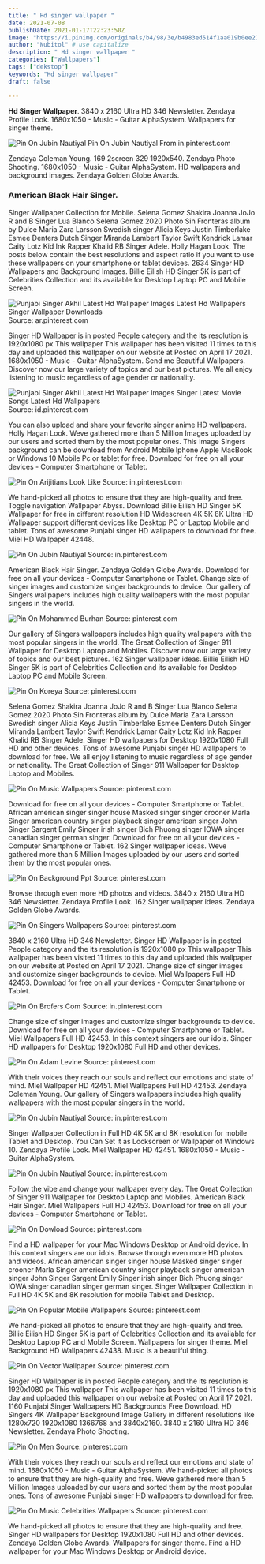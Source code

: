 ```yaml
---
title: " Hd singer wallpaper "
date: 2021-07-08
publishDate: 2021-01-17T22:23:50Z
image: "https://i.pinimg.com/originals/b4/98/3e/b4983ed514f1aa019b0ee2199083019a.jpg"
author: "Nubitol" # use capitalize
description: " Hd singer wallpaper "
categories: ["Wallpapers"]
tags: ["dekstop"]
keywords: "Hd singer wallpaper"
draft: false

---
```



**Hd Singer Wallpaper**. 3840 x 2160 Ultra HD 346 Newsletter. Zendaya Profile Look. 1680x1050 - Music - Guitar AlphaSystem. Wallpapers for singer theme.

![Pin On Jubin Nautiyal](https://i.pinimg.com/originals/34/2a/56/342a564e97e5757e764d6eb55e2499b2.jpg "Pin On Jubin Nautiyal")
Pin On Jubin Nautiyal From in.pinterest.com


Zendaya Coleman Young. 169 2screen 329 1920x540. Zendaya Photo Shooting. 1680x1050 - Music - Guitar AlphaSystem. HD wallpapers and background images. Zendaya Golden Globe Awards.

### American Black Hair Singer.

Singer Wallpaper Collection for Mobile. Selena Gomez Shakira Joanna JoJo R and B Singer Lua Blanco Selena Gomez 2020 Photo Sin Fronteras album by Dulce Maria Zara Larsson Swedish singer Alicia Keys Justin Timberlake Esmee Denters Dutch Singer Miranda Lambert Taylor Swift Kendrick Lamar Caity Lotz Kid Ink Rapper Khalid RB Singer Adele. Holly Hagan Look. The posts below contain the best resolutions and aspect ratio if you want to use these wallpapers on your smartphone or tablet devices. 2634 Singer HD Wallpapers and Background Images. Billie Eilish HD Singer 5K is part of Celebrities Collection and its available for Desktop Laptop PC and Mobile Screen.


![Punjabi Singer Akhil Latest Hd Wallpaper Images Latest Hd Wallpapers Singer Wallpaper Downloads](https://i.pinimg.com/originals/2c/4a/09/2c4a092e3ddd98649d80ad788cd71f9b.jpg "Punjabi Singer Akhil Latest Hd Wallpaper Images Latest Hd Wallpapers Singer Wallpaper Downloads")
Source: ar.pinterest.com

Singer HD Wallpaper is in posted People category and the its resolution is 1920x1080 px This wallpaper This wallpaper has been visited 11 times to this day and uploaded this wallpaper on our website at Posted on April 17 2021. 1680x1050 - Music - Guitar AlphaSystem. Send me Beautiful Wallpapers. Discover now our large variety of topics and our best pictures. We all enjoy listening to music regardless of age gender or nationality.

![Punjabi Singer Akhil Latest Hd Wallpaper Images Singer Latest Movie Songs Latest Hd Wallpapers](https://i.pinimg.com/originals/69/24/47/69244732491c44dbf1ade39ca107d0a2.jpg "Punjabi Singer Akhil Latest Hd Wallpaper Images Singer Latest Movie Songs Latest Hd Wallpapers")
Source: id.pinterest.com

You can also upload and share your favorite singer anime HD wallpapers. Holly Hagan Look. Weve gathered more than 5 Million Images uploaded by our users and sorted them by the most popular ones. This Image Singers background can be download from Android Mobile Iphone Apple MacBook or Windows 10 Mobile Pc or tablet for free. Download for free on all your devices - Computer Smartphone or Tablet.

![Pin On Arijitians Look Like](https://i.pinimg.com/originals/1b/46/2c/1b462c702cc70be080054cd4619bef17.jpg "Pin On Arijitians Look Like")
Source: in.pinterest.com

We hand-picked all photos to ensure that they are high-quality and free. Toggle navigation Wallpaper Abyss. Download Billie Eilish HD Singer 5K Wallpaper for free in different resolution HD Widescreen 4K 5K 8K Ultra HD Wallpaper support different devices like Desktop PC or Laptop Mobile and tablet. Tons of awesome Punjabi singer HD wallpapers to download for free. Miel HD Wallpaper 42448.

![Pin On Jubin Nautiyal](https://i.pinimg.com/originals/5e/95/31/5e95311315f1341d8376eaa159dec7a3.jpg "Pin On Jubin Nautiyal")
Source: in.pinterest.com

American Black Hair Singer. Zendaya Golden Globe Awards. Download for free on all your devices - Computer Smartphone or Tablet. Change size of singer images and customize singer backgrounds to device. Our gallery of Singers wallpapers includes high quality wallpapers with the most popular singers in the world.

![Pin On Mohammed Burhan](https://i.pinimg.com/originals/58/1a/5b/581a5b48d07d6ef1e519f1af67c2d5d5.jpg "Pin On Mohammed Burhan")
Source: pinterest.com

Our gallery of Singers wallpapers includes high quality wallpapers with the most popular singers in the world. The Great Collection of Singer 911 Wallpaper for Desktop Laptop and Mobiles. Discover now our large variety of topics and our best pictures. 162 Singer wallpaper ideas. Billie Eilish HD Singer 5K is part of Celebrities Collection and its available for Desktop Laptop PC and Mobile Screen.

![Pin On Koreya](https://i.pinimg.com/originals/39/a2/c0/39a2c076ef7083e2830155af84ddbf2a.jpg "Pin On Koreya")
Source: pinterest.com

Selena Gomez Shakira Joanna JoJo R and B Singer Lua Blanco Selena Gomez 2020 Photo Sin Fronteras album by Dulce Maria Zara Larsson Swedish singer Alicia Keys Justin Timberlake Esmee Denters Dutch Singer Miranda Lambert Taylor Swift Kendrick Lamar Caity Lotz Kid Ink Rapper Khalid RB Singer Adele. Singer HD wallpapers for Desktop 1920x1080 Full HD and other devices. Tons of awesome Punjabi singer HD wallpapers to download for free. We all enjoy listening to music regardless of age gender or nationality. The Great Collection of Singer 911 Wallpaper for Desktop Laptop and Mobiles.

![Pin On Music Wallpapers](https://i.pinimg.com/originals/0f/a9/fb/0fa9fb1980d4bc925c82cbbb1bcf8b04.jpg "Pin On Music Wallpapers")
Source: pinterest.com

Download for free on all your devices - Computer Smartphone or Tablet. African american singer singer house Masked singer singer crooner Marla Singer american country singer playback singer american singer John Singer Sargent Emily Singer irish singer Bich Phuong singer IOWA singer canadian singer german singer. Download for free on all your devices - Computer Smartphone or Tablet. 162 Singer wallpaper ideas. Weve gathered more than 5 Million Images uploaded by our users and sorted them by the most popular ones.

![Pin On Background Ppt](https://i.pinimg.com/originals/0d/30/a8/0d30a8fd0b0c0ff61871dfeec51858df.jpg "Pin On Background Ppt")
Source: pinterest.com

Browse through even more HD photos and videos. 3840 x 2160 Ultra HD 346 Newsletter. Zendaya Profile Look. 162 Singer wallpaper ideas. Zendaya Golden Globe Awards.

![Pin On Singers Wallpapers](https://i.pinimg.com/originals/fd/05/69/fd0569ce3f4e9169cd65f927ef724fa3.jpg "Pin On Singers Wallpapers")
Source: pinterest.com

3840 x 2160 Ultra HD 346 Newsletter. Singer HD Wallpaper is in posted People category and the its resolution is 1920x1080 px This wallpaper This wallpaper has been visited 11 times to this day and uploaded this wallpaper on our website at Posted on April 17 2021. Change size of singer images and customize singer backgrounds to device. Miel Wallpapers Full HD 42453. Download for free on all your devices - Computer Smartphone or Tablet.

![Pin On Brofers Com](https://i.pinimg.com/736x/dd/0d/b8/dd0db8e0df6306f930755fa9c7a075a1.jpg "Pin On Brofers Com")
Source: in.pinterest.com

Change size of singer images and customize singer backgrounds to device. Download for free on all your devices - Computer Smartphone or Tablet. Miel Wallpapers Full HD 42453. In this context singers are our idols. Singer HD wallpapers for Desktop 1920x1080 Full HD and other devices.

![Pin On Adam Levine](https://i.pinimg.com/originals/61/2d/b9/612db9f72e7a8410863565d1760d18bd.jpg "Pin On Adam Levine")
Source: pinterest.com

With their voices they reach our souls and reflect our emotions and state of mind. Miel Wallpaper HD 42451. Miel Wallpapers Full HD 42453. Zendaya Coleman Young. Our gallery of Singers wallpapers includes high quality wallpapers with the most popular singers in the world.

![Pin On Jubin Nautiyal](https://i.pinimg.com/originals/34/2a/56/342a564e97e5757e764d6eb55e2499b2.jpg "Pin On Jubin Nautiyal")
Source: in.pinterest.com

Singer Wallpaper Collection in Full HD 4K 5K and 8K resolution for mobile Tablet and Desktop. You Can Set it as Lockscreen or Wallpaper of Windows 10. Zendaya Profile Look. Miel Wallpaper HD 42451. 1680x1050 - Music - Guitar AlphaSystem.

![Pin On Jubin Nautiyal](https://i.pinimg.com/564x/d0/28/bc/d028bc88cb0a3e0aae5ab13327421a47.jpg "Pin On Jubin Nautiyal")
Source: in.pinterest.com

Follow the vibe and change your wallpaper every day. The Great Collection of Singer 911 Wallpaper for Desktop Laptop and Mobiles. American Black Hair Singer. Miel Wallpapers Full HD 42453. Download for free on all your devices - Computer Smartphone or Tablet.

![Pin On Dowload](https://i.pinimg.com/originals/b1/42/b4/b142b4284e2b6ce3a799e1e091e4772d.jpg "Pin On Dowload")
Source: pinterest.com

Find a HD wallpaper for your Mac Windows Desktop or Android device. In this context singers are our idols. Browse through even more HD photos and videos. African american singer singer house Masked singer singer crooner Marla Singer american country singer playback singer american singer John Singer Sargent Emily Singer irish singer Bich Phuong singer IOWA singer canadian singer german singer. Singer Wallpaper Collection in Full HD 4K 5K and 8K resolution for mobile Tablet and Desktop.

![Pin On Popular Mobile Wallpapers](https://i.pinimg.com/736x/26/9b/44/269b44772916f6aa90481c4dbea05d42.jpg "Pin On Popular Mobile Wallpapers")
Source: pinterest.com

We hand-picked all photos to ensure that they are high-quality and free. Billie Eilish HD Singer 5K is part of Celebrities Collection and its available for Desktop Laptop PC and Mobile Screen. Wallpapers for singer theme. Miel Background HD Wallpapers 42438. Music is a beautiful thing.

![Pin On Vector Wallpaper](https://i.pinimg.com/736x/7e/54/fa/7e54faf5a602eb48319d93cf06d7dbd1.jpg "Pin On Vector Wallpaper")
Source: pinterest.com

Singer HD Wallpaper is in posted People category and the its resolution is 1920x1080 px This wallpaper This wallpaper has been visited 11 times to this day and uploaded this wallpaper on our website at Posted on April 17 2021. 1160 Punjabi Singer Wallpapers HD Backgrounds Free Download. HD Singers 4K Wallpaper Background Image Gallery in different resolutions like 1280x720 1920x1080 1366768 and 3840x2160. 3840 x 2160 Ultra HD 346 Newsletter. Zendaya Photo Shooting.

![Pin On Men](https://i.pinimg.com/originals/b2/d9/72/b2d972a3a90fc56bc18bb06d7a4a9443.webp "Pin On Men")
Source: pinterest.com

With their voices they reach our souls and reflect our emotions and state of mind. 1680x1050 - Music - Guitar AlphaSystem. We hand-picked all photos to ensure that they are high-quality and free. Weve gathered more than 5 Million Images uploaded by our users and sorted them by the most popular ones. Tons of awesome Punjabi singer HD wallpapers to download for free.

![Pin On Music Celebrities Wallpapers](https://i.pinimg.com/originals/b4/98/3e/b4983ed514f1aa019b0ee2199083019a.jpg "Pin On Music Celebrities Wallpapers")
Source: pinterest.com

We hand-picked all photos to ensure that they are high-quality and free. Singer HD wallpapers for Desktop 1920x1080 Full HD and other devices. Zendaya Golden Globe Awards. Wallpapers for singer theme. Find a HD wallpaper for your Mac Windows Desktop or Android device.

